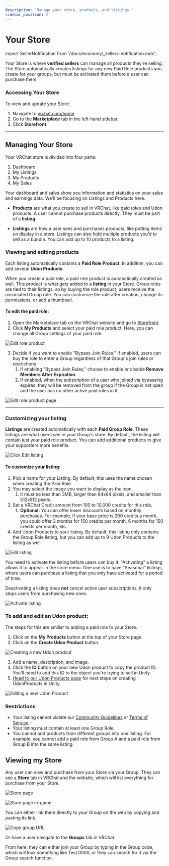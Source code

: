 ```yaml
---
description: "Manage your store, products, and listings."
sidebar_position: 2
---
```


# Your Store

import SellerNotification from '/docs/economy/_sellers-notification.mdx';

<SellerNotification/>

Your Store is where **verified sellers** can manage all products they're selling. The Store automatically creates listings for any new Paid Role products you create for your groups, but must be activated them before a user can purchase them.

### Accessing Your Store

To view and update your Store:

1. Navigate to [vrchat.com/home](https://vrchat.com/home)
2. Go to the **Marketplace** tab in the left-hand sidebar.
3. Click **Storefront**.

***
## Managing Your Store

Your VRChat store is divided into four parts:
1. Dashboard
2. My Listings
3. My Products
4. My Sales

Your dashboard and sales show you information and statistics on your sales and earnings data. We'll be focusing on Listings and Products here.

- **Products** are what you create to sell in VRChat, like paid roles and Udon products. A user cannot purchase products directly. They must be part of a **listing**.

- **Listings** are how a user sees and purchases products, like putting items on display in a store. Listings can also hold multiple products you’d to sell as a bundle. You can add up to 10 products to a listing.

### Viewing and editing products

Each listing automatically contains a **Paid Role Product**. In addition, you can add several **Udon Products**.

When you create a paid role, a paid role product is automatically created as well. This product is what gets added to a **listing** in your Store. Group roles are tied to their listings, so by buying the role product, users receive the associated Group role.
You can customize the role after creation, change its permissions, or add a thumbnail.

#### To edit the paid role: 

1. Open the Marketplace tab on the VRChat website and go to [Storefront](https://vrchat.com/home/marketplace/storefront/dashboard).
2. Click **My Products** and select your paid role product. Here, you can change all Group settings of your paid role.

![Edit role product](/img/economy/Store-EditRoleProduct.png "Click Edit Paid Role")

3. Decide if you want to enable "Bypass Join Rules." If enabled, users can buy the role to enter a Group regardless of that Group's join rules or restrictions
    1. If enabling "Bypass Join Rules," choose to enable or disable **Remove Members After Expiration**.
    2. If enabled, when the subscription of a user who joined via bypassing expires, they will be removed from the group if the Group is not open and the user has no other active paid roles in it.

![Edit role product page](/img/economy/Store-EditRoleProductInfo.png "Edit Role Product")

***
### Customizing your listing

**Listings** are created automatically with each **Paid Group Role**. These listings are what users see in your Group's store. By default, the listing will contain just your paid role product. You can add additional products to give your supporters more benefits.

![Click Edit listing](/img/economy/Store-Listings.png "Click Edit Listing")

#### To customize your listing:

1. Pick a name for your Listing. By default, this uses the name chosen when creating the Paid Role.
2. You may select the image you want to display as the icon.
    1. It must be less than 3MB, larger than 64x64 pixels, and smaller than 512x512 pixels.
3. Set a VRChat Credit amount from 100 to 10,000 credits for this role.
    1. **Optional:** You can offer lower discounts based on monthly purchases. For example, if your base price is 200 credits a month, you could offer 3 months for 150 credits per month, 6 months for 150 credits per month, etc.
4. Add Udon Products to your listing. By default, this listing only contains the Group Role listing, but you can add up to 9 Udon Products to the listing as well.

![Edit listing](/img/economy/Store-EditListing.png "Edit Listing")

You need to activate the listing before users can buy it. "Activating" a listing allows it to appear in the store menu. One use is to have "Seasonal" listings, where users can purchase a listing that you only have activated for a period of time.

Deactivating a listing does **not** cancel active user subscriptions, it only stops users from purchasing new ones.

![Activate listing](/img/economy/Store-ActivateListing.png "Activate Listing")

### To add and edit an Udon product:

The steps for this are smiliar to adding a paid role to your Store. 

1. Click on the **My Products** button at the top of your Store page.
2. Click on the **Create Udon Product** button.

![Creating a new Udon prodcut](/img/economy/Store-CreateUdonProduct.png "Creating a new Udon product")

3. Add a name, description, and image.
4. Click the **ID** button on your new Udon product to copy the product ID. You'll need to add this ID to the object you're trying to sell in Unity.
5. [Head to our Udon Products page](/economy/products/udon) for next steps on creating UdonProducts in Unity.

![Editing a new Udon Product](/img/economy/Store-CreateUdonProductEdit.png "Editing a new Udon Product")

### Restrictions

* Your listing cannot violate our [Community Guidelines](https://hello.vrchat.com/community-guidelines) or [Terms of Service](https://hello.vrchat.com/legal).
* Your listing must contain at least one Group Role.
* You cannot add products from different groups into one listing. For example, you cannot add a paid role from Group A and a paid role from Group B into the same listing.

## Viewing my Store

Any user can view and purchase from your Store via your Group. They can see a **Store** tab in VRChat and the website, which will list everything for purchase from your Store.

![Store page](/img/economy/Store-PreviewStoreWeb.png "Opening your Store page")

![Store page in-game](/img/economy/Store-PreviewStoreClient.png "Opening your group's Store page in VRChat")

You can either link them directly to your Group on the web by copying and pasting its link.

![Copy group URL](/img/economy/Store-CopyShortCode.png "Copying your group's VRChat.com URL")

Or have a user navigate to the **Groups** tab in VRChat.

From here, they can either join your Group by typing in the Group code, which will look something like Test.0000, or they can search for it via the Group search function.